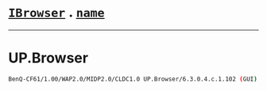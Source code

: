 # [`IBrowser`](/api/main/get-browser.md) . [`name`](../name.md)
---
# UP.Browser

```sh
BenQ-CF61/1.00/WAP2.0/MIDP2.0/CLDC1.0 UP.Browser/6.3.0.4.c.1.102 (GUI) MMP/2.0
```